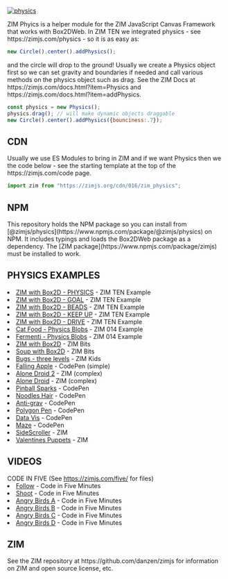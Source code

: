 
<a href="https://zimjs.com/physics" target=_blank>![physics](https://github.com/danzen/zim-physics/assets/380281/0380b4a2-9bc2-417a-98b9-31d9aaf73be6)</a>

<p>ZIM Phyics is a helper module for the ZIM JavaScript Canvas Framework that works with Box2DWeb.  
In ZIM TEN we integrated physics - see https://zimjs.com/physics - so it is as easy as:</p>

```JavaScript
new Circle().center().addPhysics();
```

<p>and the circle will drop to the ground! Usually we create a Physics object first so we can set gravity and boundaries if needed and call various methods on the physics object such as drag.  See the ZIM Docs at https://zimjs.com/docs.html?item=Physics and https://zimjs.com/docs.html?item=addPhysics.
</p>

```JavaScript
const physics = new Physics();
physics.drag(); // will make dynamic objects draggable
new Circle().center().addPhysics({bounciness:.7}); 
```

<h2>CDN</h2>
Usually we use ES Modules to bring in ZIM and if we want Physics then we the code below - see the starting template at the top of the https://zimjs.com/code page.

```JavaScript
import zim from "https://zimjs.org/cdn/016/zim_physics";
```

<h2>NPM</h2>
This repository holds the NPM package so you can install from [@zimjs/physics](https://www.npmjs.com/package/@zimjs/physics) on NPM.  It includes typings and loads the Box2DWeb package as a dependency.  The [ZIM package](https://www.npmjs.com/package/zimjs) must be installed to work.

<h2>PHYSICS EXAMPLES</h2>

<li><a href="https://zimjs.com/physics/" target="b">ZIM with Box2D - PHYSICS</a> - ZIM TEN Example</li>
<li><a href="https://zimjs.com/physics/goal.html" target="b2">ZIM with Box2D - GOAL</a> - ZIM TEN Example</li>
<li><a href="https://zimjs.com/physics/beads.html" target="b3">ZIM with Box2D - BEADS</a> - ZIM TEN Example</li>
<li><a href="https://zimjs.com/physics/keepup.html" target="b4">ZIM with Box2D - KEEP UP</a> - ZIM TEN Example</li>
<li><a href="https://zimjs.com/physics/drive.html" target="b5">ZIM with Box2D - DRIVE</a> - ZIM TEN Example</li>
<li><a href="https://zimjs.com/014/cat.html" target="b5">Cat Food - Physics Blobs</a> - ZIM 014 Example</li>
<li><a href="https://zimjs.com/014/fermenti.html" target="b5">Fermenti - Physics Blobs</a> - ZIM 014 Example</li>
<li><a href="https://zimjs.com/bits/view/physics.html" target="b">ZIM with Box2D</a> - ZIM Bits</li>
<li><a href="https://zimjs.com/bits/view/physics2.html" target="b2">Soup with Box2D</a> - ZIM Bits</li>
<li><a href="https://zimjs.org/kids/bug_bounce.html" target="b">Bugs - three levels</a> - ZIM Kids</li>
<li><a href="https://codepen.io/danzen/pen/EMBQog" target="b">Falling Apple</a> - CodePen (simple)</li>
<li><a href="https://zimjs.com/droid2/index.html" target="b">Alone Droid 2</a> - ZIM (complex)</li>
<li><a href="https://zimjs.com/droid/" target="b">Alone Droid</a> - ZIM (complex)</li>
<li><a href="https://codepen.io/danzen/pen/dybQVoa" target="b">Pinball Sparks</a> - CodePen</li>
<li><a href="https://codepen.io/danzen/pen/agbbRv" target="b">Noodles Hair</a> - CodePen</li>
<li><a href="https://codepen.io/zimjs/pen/wboRbE" target="b">Anti-grav</a> - CodePen</li>
<li><a href="https://codepen.io/danzen/pen/gEbXVm" target="b">Polygon Pen</a> - CodePen</li>
<li><a href="https://codepen.io/danzen/pen/daJjpr" target="b">Data Vis</a> - CodePen</li>
<li><a href="https://codepen.io/danzen/pen/ROPxNQ" target="b">Maze</a> - CodePen</li>
<li><a href="https://zimjs.com/sidescroller" target="b">SideScroller</a> - ZIM</li>
<li><a href="https://zimjs.com/valentines/puppets.html" target="b">Valentines Puppets</a> - ZIM</li>


<h2>VIDEOS</h2>
CODE IN FIVE (See <a href="https://zimjs.com/five/" target="fm">https://zimjs.com/five/</a> for files)
<li><a href="https://www.youtube.com/watch?v=m7GYqgPE5Ik" target="fm">Follow</a> - Code in Five Minutes</li>
<li><a href="https://www.youtube.com/watch?v=LPJYULQd_h0" target="fm">Shoot</a> - Code in Five Minutes</li>
<li><a href="https://www.youtube.com/watch?v=ATfMF25i608" target="fm">Angry Birds A</a> - Code in Five Minutes</li>
<li><a href="https://www.youtube.com/watch?v=xe8k5ts-Ufk" target="fm">Angry Birds B</a> - Code in Five Minutes</li>
<li><a href="https://www.youtube.com/watch?v=NUHIniq6p3c" target="fm">Angry Birds C</a> - Code in Five Minutes</li>
<li><a href="https://www.youtube.com/watch?v=PFiP1SzBNFE" target="fm">Angry Birds D</a> - Code in Five Minutes</li>


<h2>ZIM</h2>
See the ZIM repository at https://github.com/danzen/zimjs for information on ZIM and open source license, etc.
